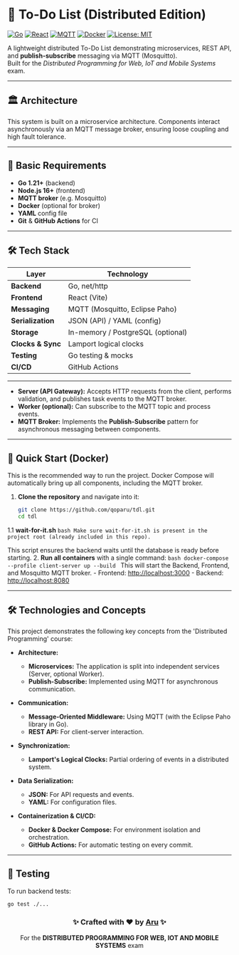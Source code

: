 # 🚀 To-Do List (Distributed Edition)

[![Go](https://img.shields.io/badge/Go-1.21%2B-blue?logo=go)](https://golang.org/)
[![React](https://img.shields.io/badge/React-18-blue?logo=react)](https://reactjs.org/)
[![MQTT](https://img.shields.io/badge/MQTT-Mosquitto-blue?logo=eclipse-mosquitto)](https://mosquitto.org/)
[![Docker](https://img.shields.io/badge/Docker-✓-blue?logo=docker)](https://www.docker.com/)
[![License: MIT](https://img.shields.io/badge/License-MIT-green)](https://opensource.org/licenses/MIT)

A lightweight distributed To-Do List demonstrating microservices, REST API, and **publish-subscribe** messaging via MQTT (Mosquitto).  
Built for the *Distributed Programming for Web, IoT and Mobile Systems* exam.

---

## 🏛️ Architecture

This system is built on a microservice architecture. Components interact asynchronously via an MQTT message broker, ensuring loose coupling and high fault tolerance.

---

## 🎯 Basic Requirements  
- **Go 1.21+** (backend)  
- **Node.js 16+** (frontend)  
- **MQTT broker** (e.g. Mosquitto)  
- **Docker** (optional for broker)  
- **YAML** config file  
- **Git** & **GitHub Actions** for CI  

---

## 🛠️ Tech Stack  

| Layer               | Technology                               |
|---------------------|------------------------------------------|
| **Backend**         | Go, net/http                             |
| **Frontend**        | React (Vite)                             |
| **Messaging**       | MQTT (Mosquitto, Eclipse Paho)           |
| **Serialization**   | JSON (API) / YAML (config)               |
| **Storage**         | In-memory / PostgreSQL (optional)        |
| **Clocks & Sync**   | Lamport logical clocks                   |
| **Testing**         | Go testing & mocks                       |
| **CI/CD**           | GitHub Actions                           |

---

- **Server (API Gateway):** Accepts HTTP requests from the client, performs validation, and publishes task events to the MQTT broker.
- **Worker (optional):** Can subscribe to the MQTT topic and process events.
- **MQTT Broker:** Implements the **Publish-Subscribe** pattern for asynchronous messaging between components.

---

## 🚀 Quick Start (Docker)

This is the recommended way to run the project. Docker Compose will automatically bring up all components, including the MQTT broker.

1.  **Clone the repository** and navigate into it:
    ```bash
    git clone https://github.com/qoparu/tdl.git
    cd tdl
    ```
1.1 **wait-for-it.sh**
    ```bash
    Make sure wait-for-it.sh is present in the project root (already included in this repo).
    ```
    
This script ensures the backend waits until the database is ready before starting.
2.  **Run all containers** with a single command:
    ```bash
    docker-compose --profile client-server up --build
    ```
    This will start the Backend, Frontend, and Mosquitto MQTT broker.
    - Frontend: [http://localhost:3000](http://localhost:3000)
    - Backend: [http://localhost:8080](http://localhost:8080)

---

## 🛠️ Technologies and Concepts

This project demonstrates the following key concepts from the 'Distributed Programming' course:

* **Architecture:**
    * **Microservices:** The application is split into independent services (Server, optional Worker).
    * **Publish-Subscribe:** Implemented using MQTT for asynchronous communication.

* **Communication:**
    * **Message-Oriented Middleware:** Using MQTT (with the Eclipse Paho library in Go).
    * **REST API:** For client-server interaction.

* **Synchronization:**
    * **Lamport's Logical Clocks:** Partial ordering of events in a distributed system.

* **Data Serialization:**
    * **JSON:** For API requests and events.
    * **YAML:** For configuration files.

* **Containerization & CI/CD:**
    * **Docker & Docker Compose:** For environment isolation and orchestration.
    * **GitHub Actions:** For automatic testing on every commit.

---

## 🧪 Testing

To run backend tests:

```bash
go test ./...
```

<div align="center"> <h3>✨ Crafted with ❤️ by <a href="https://github.com/qoparu">Aru</a> ✨</h3> <p>For the <b>DISTRIBUTED PROGRAMMING FOR WEB, IOT AND MOBILE SYSTEMS</b> exam</p> </div>
